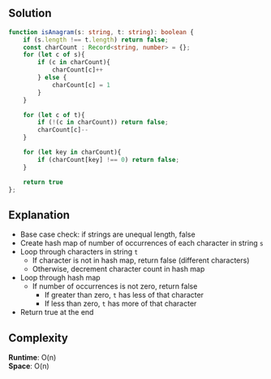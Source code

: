 ## Solution
```typescript
function isAnagram(s: string, t: string): boolean {
    if (s.length !== t.length) return false;
    const charCount : Record<string, number> = {};
    for (let c of s){
        if (c in charCount){
            charCount[c]++
        } else {
            charCount[c] = 1
        }
    }

    for (let c of t){
        if (!(c in charCount)) return false;
        charCount[c]--
    }

    for (let key in charCount){
        if (charCount[key] !== 0) return false;
    }

    return true
};
```

## Explanation
- Base case check: if strings are unequal length, false
- Create hash map of number of occurrences of each character in string `s`
- Loop through characters in string `t`
    * If character is not in hash map, return false (different characters)
    * Otherwise, decrement character count in hash map
- Loop through hash map
    * If number of occurrences is not zero, return false
        + If greater than zero, `t` has less of that character
        + If less than zero, `t` has more of that character
- Return true at the end

## Complexity
**Runtime**: O(n) <br />
**Space**: O(n)